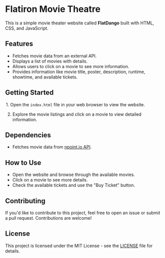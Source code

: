 # Flatiron Movie Theatre

This is a simple movie theater website called **FlatDango** built with HTML, CSS, and JavaScript.

## Features

- Fetches movie data from an external API.
- Displays a list of movies with details.
- Allows users to click on a movie to see more information.
- Provides information like movie title, poster, description, runtime, showtime, and available tickets.

## Getting Started


    

⁠ 1. Open the `index.html` file in your web browser to view the website.

2. Explore the movie listings and click on a movie to view detailed information.

## Dependencies

- Fetches movie data from [npoint.io API](https://api.npoint.io/0b2aef194151f5771a43/films/).

## How to Use

- Open the website and browse through the available movies.
- Click on a movie to see more details.
- Check the available tickets and use the "Buy Ticket" button.

## Contributing

If you'd like to contribute to this project, feel free to open an issue or submit a pull request. Contributions are welcome!

## License

This project is licensed under the MIT License - see the [LICENSE](LICENSE) file for details.

